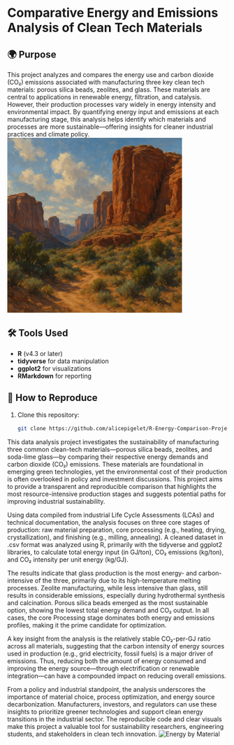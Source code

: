 # Comparative Energy and Emissions Analysis of Clean Tech Materials

## 🌍 Purpose

This project analyzes and compares the energy use and carbon dioxide (CO₂) emissions associated with manufacturing three key clean tech materials: porous silica beads, zeolites, and glass. These materials are central to applications in renewable energy, filtration, and catalysis. However, their production processes vary widely in energy intensity and environmental impact. By quantifying energy input and emissions at each manufacturing stage, this analysis helps identify which materials and processes are more sustainable—offering insights for cleaner industrial practices and climate policy.
<img src="visuals/cayon.png" alt="Cayon" width="400"/>

## 🛠 Tools Used

- **R** (v4.3 or later)
- **tidyverse** for data manipulation
- **ggplot2** for visualizations
- **RMarkdown** for reporting

## 🔁 How to Reproduce

1. Clone this repository:
   ```bash
   git clone https://github.com/alicepigelet/R-Energy-Comparison-Project.git

This data analysis project investigates the sustainability of manufacturing three common clean-tech materials—porous silica beads, zeolites, and soda-lime glass—by comparing their respective energy demands and carbon dioxide (CO₂) emissions. These materials are foundational in emerging green technologies, yet the environmental cost of their production is often overlooked in policy and investment discussions. This project aims to provide a transparent and reproducible comparison that highlights the most resource-intensive production stages and suggests potential paths for improving industrial sustainability.

Using data compiled from industrial Life Cycle Assessments (LCAs) and technical documentation, the analysis focuses on three core stages of production: raw material preparation, core processing (e.g., heating, drying, crystallization), and finishing (e.g., milling, annealing). A cleaned dataset in .csv format was analyzed using R, primarily with the tidyverse and ggplot2 libraries, to calculate total energy input (in GJ/ton), CO₂ emissions (kg/ton), and CO₂ intensity per unit energy (kg/GJ).

The results indicate that glass production is the most energy- and carbon-intensive of the three, primarily due to its high-temperature melting processes. Zeolite manufacturing, while less intensive than glass, still results in considerable emissions, especially during hydrothermal synthesis and calcination. Porous silica beads emerged as the most sustainable option, showing the lowest total energy demand and CO₂ output. In all cases, the core Processing stage dominates both energy and emissions profiles, making it the prime candidate for optimization.

A key insight from the analysis is the relatively stable CO₂-per-GJ ratio across all materials, suggesting that the carbon intensity of energy sources used in production (e.g., grid electricity, fossil fuels) is a major driver of emissions. Thus, reducing both the amount of energy consumed and improving the energy source—through electrification or renewable integration—can have a compounded impact on reducing overall emissions.

From a policy and industrial standpoint, the analysis underscores the importance of material choice, process optimization, and energy source decarbonization. Manufacturers, investors, and regulators can use these insights to prioritize greener technologies and support clean energy transitions in the industrial sector. The reproducible code and clear visuals make this project a valuable tool for sustainability researchers, engineering students, and stakeholders in clean tech innovation.
![Energy by Material](visuals/total_energy_per_material.png)
